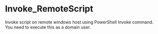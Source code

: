 # Invoke_RemoteScript
Invoke script on remote windows host using PowerShell Invoke command. You need to execute this as a domain user.
